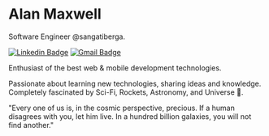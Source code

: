 # Alan Maxwell

Software Engineer @sangatiberga.

[![Linkedin Badge](https://img.shields.io/badge/-Alan%20Maxwell-04D361?style=flat-square&logo=Linkedin&logoColor=white&link=https://www.linkedin.com/in/alan-maxwell/)](https://www.linkedin.com/in/alan-maxwell/) 
[![Gmail Badge](https://img.shields.io/badge/-alanmaxwellantunes@gmail.com-04D361?style=flat-square&logo=Gmail&logoColor=white&link=mailto:lorison.gilles@gmail.com)](mailto:https://img.shields.io/badge/-alanmaxwellantunes@gmail.com-c14438?style=flat-square&logo=Gmail&logoColor=white&link=mailto:lorison.gilles@gmail.com)

Enthusiast of the best web & mobile development technologies.

Passionate about learning new technologies, sharing ideas and knowledge. Completely fascinated by Sci-Fi, Rockets, Astronomy, and Universe 🚀.

"Every one of us is, in the cosmic perspective, precious. If a human disagrees with you, let him live. In a hundred billion galaxies, you will not find another."
